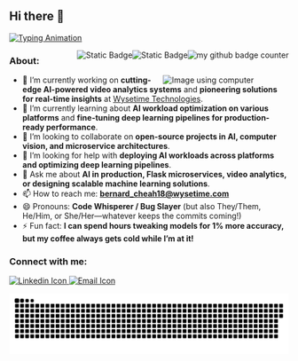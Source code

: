 ## Hi there 👋

<!--
**bernardcheah/bernardcheah** is a ✨ _special_ ✨ repository because its `README.md` (this file) appears on your GitHub profile.

Here are some ideas to get you started:

- 🔭 I’m currently working on ...
- 🌱 I’m currently learning ...
- 👯 I’m looking to collaborate on ...
- 🤔 I’m looking for help with ...
- 💬 Ask me about ...
- 📫 How to reach me: ...
- 😄 Pronouns: ...
- ⚡ Fun fact: ...
-->



[![Typing Animation](https://readme-typing-svg.herokuapp.com?lines=Hi+there!+I'm+Bernard+Cheah.;I+love+building+cool+projects.;As+a+novice,+I'm+eager+to+learn.;Hit+me+up+for+exciting+collaboration!
)](https://git.io/typing-svg)

<!-- need to make this into gif-->
<img src="https://komarev.com/ghpvc/?username=bernardcheah&style=flat-square&color=blue" alt="my github badge counter" align="right"/>
<img alt="Static Badge" src="https://img.shields.io/badge/Made_With_Love-blue?style=flat-square" alt="Made with love" align="right">
<img alt="Static Badge" src="https://img.shields.io/badge/Author-Jacky-blue?style=flat-square&logo=github&color=blue" alt="Author badge" align="right">


<!-- If want add banner can add here -->
 
### About: 

<picture>
    <source media="(prefers-color-scheme: dark)" srcset="images/Img-using-computer-dark-mode.jpg">
    <source media="(prefers-color-scheme: light)" srcset="images/Img-using-computer-light-mode.jpg">
    <img alt="Image using computer" width="45%" align="right">
</picture>

<ul>
    <li> 🔭 I’m currently working on <strong>cutting-edge AI-powered video analytics systems</strong> and <strong>pioneering solutions for real-time insights</strong> at <a href="https://www.wysetime.com">Wysetime Technologies</a>.</li>
    <li> 🌱 I’m currently learning about <strong>AI workload optimization on various platforms</strong> and <strong>fine-tuning deep learning pipelines for production-ready performance</strong>.</li>
    <li> 👯 I’m looking to collaborate on <strong>open-source projects in AI, computer vision, and microservice architectures</strong>.</li>
    <li> 🤔 I’m looking for help with <strong>deploying AI workloads across platforms and optimizing deep learning pipelines</strong>.</li>
    <li> 💬 Ask me about <strong>AI in production, Flask microservices, video analytics, or designing scalable machine learning solutions</strong>.</li>
    <li> 📫 How to reach me: <a href="mailto:bernard_cheah18@wysetime.com"><strong>bernard_cheah18@wysetime.com</strong></a></li>
    <li> 😄 Pronouns: <strong>Code Whisperer / Bug Slayer</strong> (but also They/Them, He/Him, or She/Her—whatever keeps the commits coming!)</li>
    <li> ⚡ Fun fact: <strong>I can spend hours tweaking models for 1% more accuracy, but my coffee always gets cold while I’m at it!</strong></li>
</ul>



### Connect with me:
<p>
<a href="https://www.linkedin.com/in/bernard-cheah-jun-kai-a75658107">
  <picture>
    <source media="(prefers-color-scheme: dark)" srcset="images/linkedin.png">
    <source media="(prefers-color-scheme: light)" srcset="images/linkedin.png">
    <img alt="Linkedin Icon" width="5%">
  </picture>
</a>
<a href="mailto:bernard_cheah18@wysetime.com">
  <picture>
    <source media="(prefers-color-scheme: dark)" srcset="images/email.png">
    <source media="(prefers-color-scheme: light)" srcset="images/email.png">
    <img alt="Email Icon" width="5%">
  </picture>
</a>
</p>

<picture>
      <source media="(prefers-color-scheme: dark)" srcset="https://raw.githubusercontent.com/bernardcheah/bernardcheah/output/github-snake-dark.svg" />
      <source media="(prefers-color-scheme: light)" srcset="https://raw.githubusercontent.com/bernardcheah/bernardcheah/output/github-snake.svg" />
      <img alt="github-snake" src="github-snake.svg"  />
</picture>


<!--
need to have banner 
can have profile view
can have about me
better have a moving gif
have a light and darkmode social media link
language or tools use


add a oh you are still reading text
buy me a coffee
ping project
